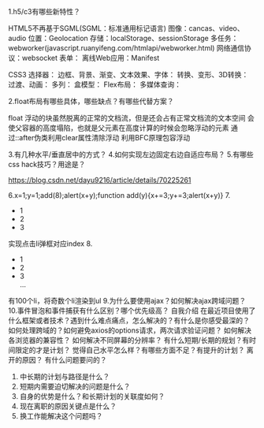 1.h5/c3有哪些新特性？

HTML5不再基于SGML(SGML：标准通用标记语言)
图像：cancas、video、audio
位置：Geolocation
存储：localStorage、sessionStorage
多任务：webworker(javascript.ruanyifeng.com/htmlapi/webworker.html)
网络通信协议：websocket
表单：
离线Web应用：Manifest 

CSS3
选择器：
边框、背景、渐变、文本效果、字体：
转换、变形、3D转换：
过渡、动画：
多列：
盒模型：
Flex布局：
多媒体查询：

2.float布局有哪些具体，哪些缺点？有哪些代替方案？

float
浮动的块虽然脱离的正常的文档流，但是还会占有正常文档流的文本空间
会使父容器的高度塌陷，也就是父元素在高度计算的时候会忽略浮动的元素
通过::after伪类利用clear属性清除浮动
利用BFC原理包容浮动

3.有几种水平/垂直居中的方式？
4.如何实现左边固定右边自适应布局？
5.有哪些css hack技巧？用途是？

https://blog.csdn.net/dayu9216/article/details/70225261

6.x=1;y=1;add(8);alert(x+y);function add(y){x+=3;y+=3;alert(x+y)}
7.<ul><li>1</li><li>2</li><li>3</li></ul>实现点击li弹框对应index
8.<ul><li>1</li><li>2</li><li>3</li>...</ul>有100个li，将奇数个li渲染到ul
9.为什么要使用ajax？如何解决ajax跨域问题？
10.事件冒泡和事件捕获有什么区别？哪个优先级高？
自我介绍
在最近项目使用了什么框架或者技术？遇到什么难点痛点，怎么解决的？有什么是你感受最深的？
如何处理跨域的？如何避免axios的options请求，两次请求验证问题？
如何解决各浏览器的兼容性？
如何解决不同屏幕的分辨率？
有什么短期/长期的规划？有时间限定的才是计划？
觉得自己水平怎么样？有哪些方面不足？有提升的计划？
离开的原因？
有什么问题要问的？
1. 中长期的计划与路径是什么？
2. 短期内需要迫切解决的问题是什么？
3. 自身的优势是什么？和长期计划的关联度如何？
4. 现在离职的原因关键点是什么？
5. 换工作能解决这个问题吗？
